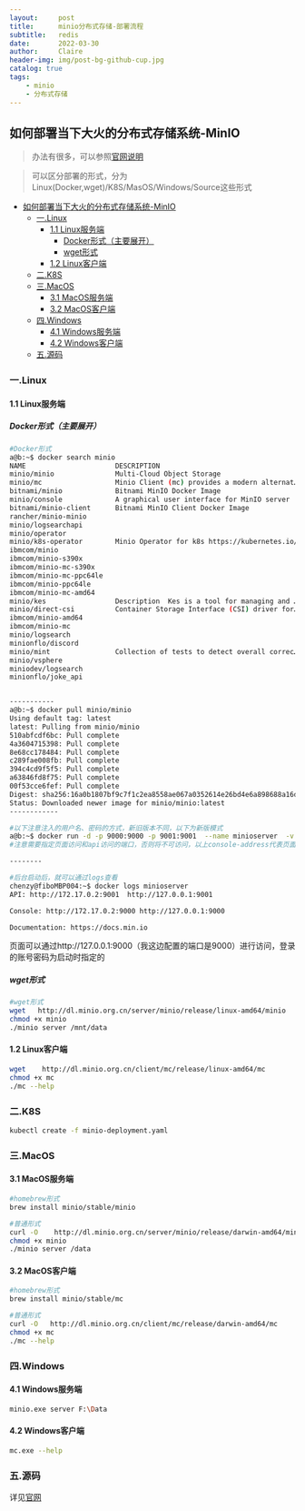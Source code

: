 ```yaml
---
layout:     post
title:      minio分布式存储-部署流程
subtitle:   redis
date:       2022-03-30
author:     Claire
header-img: img/post-bg-github-cup.jpg
catalog: true
tags:
    - minio
    - 分布式存储
---
```


## 如何部署当下大火的分布式存储系统-MinIO

> 办法有很多，可以参照[官网说明](http://minio.org.cn/download.shtml#/linux)

> 可以区分部署的形式，分为Linux(Docker,wget)/K8S/MasOS/Windows/Source这些形式

- [如何部署当下大火的分布式存储系统-MinIO](#如何部署当下大火的分布式存储系统-minio)
  - [一.Linux](#一linux)
    - [1.1 Linux服务端](#11-linux服务端)
      - [Docker形式（主要展开）](#docker形式主要展开)
      - [wget形式](#wget形式)
    - [1.2 Linux客户端](#12-linux客户端)
  - [二.K8S](#二k8s)
  - [三.MacOS](#三macos)
    - [3.1 MacOS服务端](#31-macos服务端)
    - [3.2 MacOS客户端](#32-macos客户端)
  - [四.Windows](#四windows)
    - [4.1 Windows服务端](#41-windows服务端)
    - [4.2 Windows客户端](#42-windows客户端)
  - [五.源码](#五源码)

### 一.Linux

#### 1.1 Linux服务端

##### Docker形式（主要展开）

```bash
#Docker形式
a@b:~$ docker search minio
NAME                      DESCRIPTION                                     STARS               OFFICIAL            AUTOMATED
minio/minio               Multi-Cloud Object Storage                      553                                     [OK]
minio/mc                  Minio Client (mc) provides a modern alternat…   33                                      [OK]
bitnami/minio             Bitnami MinIO Docker Image                      30                                      
minio/console             A graphical user interface for MinIO server     10                                      
bitnami/minio-client      Bitnami MinIO Client Docker Image               5                                       
rancher/minio-minio                                                       1                                       
minio/logsearchapi                                                        1                                       
minio/operator                                                            1                                       
minio/k8s-operator        Minio Operator for k8s https://kubernetes.io/   1                                       
ibmcom/minio                                                              0                                       
ibmcom/minio-s390x                                                        0                                       
ibmcom/minio-mc-s390x                                                     0                                       
ibmcom/minio-mc-ppc64le                                                   0                                       
ibmcom/minio-ppc64le                                                      0                                       
ibmcom/minio-mc-amd64                                                     0                                       
minio/kes                 Description  Kes is a tool for managing and …   0                                       
minio/direct-csi          Container Storage Interface (CSI) driver for…   0                                       
ibmcom/minio-amd64                                                        0                                       
ibmcom/minio-mc                                                           0                                       
minio/logsearch                                                           0                                       
minionflo/discord                                                         0                                       
minio/mint                Collection of tests to detect overall correc…   0                                       [OK]
minio/vsphere                                                             0                                       
miniodev/logsearch                                                        0                                       
minionflo/joke_api                     


-----------
a@b:~$ docker pull minio/minio
Using default tag: latest
latest: Pulling from minio/minio
510abfcdf6bc: Pull complete 
4a3604715398: Pull complete 
8e68cc178484: Pull complete 
c289fae008fb: Pull complete 
394c4cd9f5f5: Pull complete 
a63846fd8f75: Pull complete 
00f53cce6fef: Pull complete 
Digest: sha256:16a0b1807bf9c7f1c2ea8558ae067a0352614e26bd4e6a898688a16d30747e31
Status: Downloaded newer image for minio/minio:latest
------------

#以下注意注入的用户名、密码的方式，新旧版本不同，以下为新版模式
a@b:~$ docker run -d -p 9000:9000 -p 9001:9001  --name minioserver  -v /Users/chenzy/docker/minio/data:/data   -e "MINIO_ROOT_USER=user"   -e "MINIO_ROOT_PASSWORD=password"   minio/minio server /data  --console-address ":9001" --address ":9000"
#注意需要指定页面访问和api访问的端口，否则将不可访问，以上console-address代表页面的端口，address表示API的端口

--------

#后台启动后，就可以通过logs查看
chenzy@fiboMBP004:~$ docker logs minioserver
API: http://172.17.0.2:9001  http://127.0.0.1:9001 

Console: http://172.17.0.2:9000 http://127.0.0.1:9000 

Documentation: https://docs.min.io

```

页面可以通过http://127.0.0.1:9000（我这边配置的端口是9000）进行访问，登录的账号密码为启动时指定的

##### wget形式

```bash
#wget形式
wget   http://dl.minio.org.cn/server/minio/release/linux-amd64/minio
chmod +x minio
./minio server /mnt/data
```

#### 1.2 Linux客户端

```bash
wget    http://dl.minio.org.cn/client/mc/release/linux-amd64/mc
chmod +x mc
./mc --help
```

### 二.K8S

```bash
kubectl create -f minio-deployment.yaml
```

### 三.MacOS

#### 3.1 MacOS服务端

```bash
#homebrew形式
brew install minio/stable/minio

#普通形式
curl -O    http://dl.minio.org.cn/server/minio/release/darwin-amd64/minio
chmod +x minio
./minio server /data
```

#### 3.2 MacOS客户端

```bash
#homebrew形式
brew install minio/stable/mc

#普通形式
curl -O   http://dl.minio.org.cn/client/mc/release/darwin-amd64/mc
chmod +x mc
./mc --help
```

### 四.Windows

#### 4.1 Windows服务端

```bash
minio.exe server F:\Data
```

#### 4.2 Windows客户端

```bash
mc.exe --help
```

### 五.源码

详见[官网](http://minio.org.cn/download.shtml#/source)


